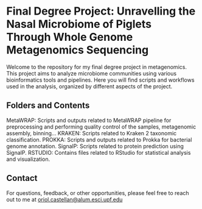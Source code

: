 # Final Degree Project: Unravelling the Nasal Microbiome of Piglets Through Whole Genome Metagenomics Sequencing

Welcome to the repository for my final degree project in metagenomics. This project aims to analyze microbiome communities using various bioinformatics tools and pipelines. Here you will find scripts and workflows used in the analysis, organized by different aspects of the project.

## Folders and Contents

MetaWRAP: Scripts and outputs related to MetaWRAP pipeline for preprocessing and performing quality control of the samples, metagenomic assembly, binning...
KRAKEN: Scripts related to Kraken 2 taxonomic classification.
PROKKA: Scripts and outputs related to Prokka for bacterial genome annotation.
SignalP: Scripts related to protein prediction using SignalP.
RSTUDIO: Contains files related to RStudio for statistical analysis and visualization.

## Contact
For questions, feedback, or other opportunities, please feel free to reach out to me at oriol.castellan@alum.esci.upf.edu


